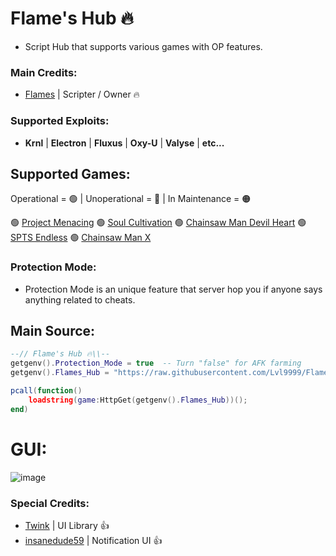 # Flame's Hub 🔥

- Script Hub that supports various games with OP features.

### Main Credits:
- [Flames](https://discord.com/users/656455297979908106) | Scripter / Owner 🔥

### Supported Exploits:

- **Krnl** | **Electron** | **Fluxus** | **Oxy-U** | **Valyse** | **etc...**

## Supported Games:

Operational = 🟢 | Unoperational = 🔴 | In Maintenance = 🟠

🟢 [Project Menacing](https://www.roblox.com/games/5910449407/Project-Menacing)
🟢 [Soul Cultivation](https://www.roblox.com/games/12454097560/Soul-Cultivation)
🟢 [Chainsaw Man Devil Heart](https://www.roblox.com/games/11345435986/Chainsaw-Man-Devils-Heart)
🟢 [SPTS Endless](https://www.roblox.com/games/12603365593/SPTS-Endless)
🟢 [Chainsaw Man X](https://www.roblox.com/games/13566086428/KATANA-DEVIL-Chainsaw-Man-X)

### Protection Mode:
- Protection Mode is an unique feature that server hop you if anyone says anything related to cheats.

## Main Source:

```lua
--// Flame's Hub 🔥\\--
getgenv().Protection_Mode = true  -- Turn "false" for AFK farming
getgenv().Flames_Hub = "https://raw.githubusercontent.com/Lvl9999/Flames/main/Source";

pcall(function()
    loadstring(game:HttpGet(getgenv().Flames_Hub))();
end)
```

# GUI:
![image](https://github.com/Lvl9999/Flames/assets/123672448/9250a851-734c-4862-8b99-6506443c307a)

### Special Credits:
- [Twink](https://v3rmillion.net/member.php?action=profile&uid=1078854) | UI Library 👍
- [insanedude59](https://github.com/insanedude59) | Notification UI 👍
